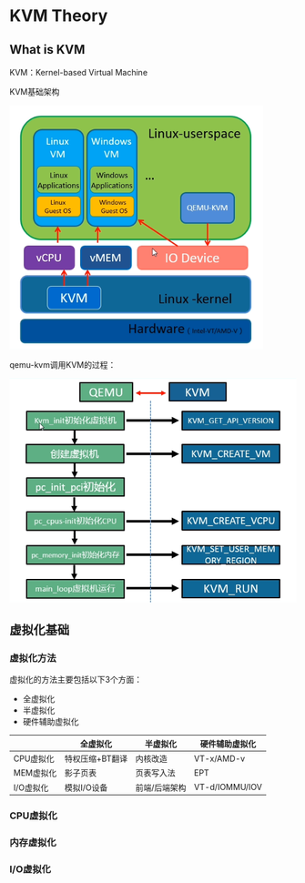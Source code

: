 # KVM Theory



## What is KVM 

KVM：Kernel-based Virtual Machine



KVM基础架构

![image-20200823154142329](Theory.assets/image-20200823154142329.png)



qemu-kvm调用KVM的过程：

![image-20200823162137491](Theory.assets/image-20200823162137491.png)



## 虚拟化基础

### 虚拟化方法

虚拟化的方法主要包括以下3个方面：

- 全虚拟化
- 半虚拟化
- 硬件辅助虚拟化

|           | 全虚拟化        | 半虚拟化      | 硬件辅助虚拟化 |
| --------- | --------------- | ------------- | -------------- |
| CPU虚拟化 | 特权压缩+BT翻译 | 内核改造      | VT-x/AMD-v     |
| MEM虚拟化 | 影子页表        | 页表写入法    | EPT            |
| I/O虚拟化 | 模拟I/O设备     | 前端/后端架构 | VT-d/IOMMU/IOV |



### CPU虚拟化

### 内存虚拟化



### I/O虚拟化